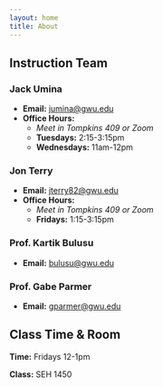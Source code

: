 ```yaml
---
layout: home 
title: About 
---
```


## Instruction Team

### Jack Umina

- **Email:** jumina@gwu.edu
- **Office Hours:**
    - *Meet in Tompkins 409 or Zoom*   
    - **Tuesdays:** 2:15-3:15pm
    - **Wednesdays:** 11am-12pm

### Jon Terry 

- **Email:** jterry82@gwu.edu
- **Office Hours:**
    - *Meet in Tompkins 409 or Zoom*   
    - **Fridays:** 1:15-3:15pm

### Prof. Kartik Bulusu 

- **Email:** bulusu@gwu.edu

### Prof. Gabe Parmer 

- **Email:** gparmer@gwu.edu

## Class Time & Room

**Time:** Fridays 12-1pm

**Class:** SEH 1450
